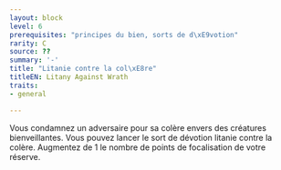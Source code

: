 ```yaml
---
layout: block
level: 6
prerequisites: "principes du bien, sorts de d\xE9votion"
rarity: C
source: ??
summary: '-'
title: "Litanie contre la col\xE8re"
titleEN: Litany Against Wrath
traits:
- general

---
```


<p>Vous condamnez un adversaire pour sa colère envers des créatures bienveillantes. Vous pouvez lancer le sort de dévotion litanie contre la colère. Augmentez de 1 le nombre de points de focalisation de votre réserve.</p>